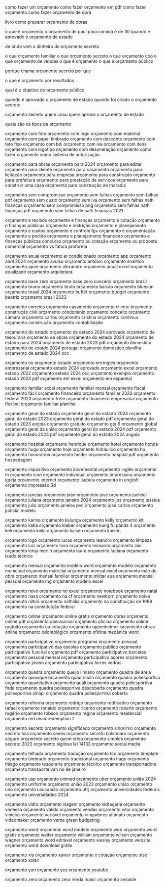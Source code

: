 como fazer um orçamento
como fazer orçamento em pdf
como fazer orçamento
como fazer orçamento de obra

livro como preparar orçamento de obras

o que é orçamento
o orçamento de paul para comida é de 30
quando é aprovado o orçamento de estado

de onde vem o dinheiro do orçamento secreto

o que orçamento familiar
o que orçamento secreto
o que orçamento cbo
o que orçamento de vendas
o que é orçamento
o que é orçamento público

porque chama orçamento secreto
por que

o que é orçamento por resultados

qual é o objetivo do orçamento público

quando é aprovado o orçamento de estado
quando foi criado o orçamento secreto

orçamento secreto quem criou
quem aprova o orçamento de estado

quais são os tipos de orçamento

orçamento com foto
orçamento com logo
orçamento com material
orçamento com papel timbrado
orçamento com desconto
orçamento com teto fixo
orçamento com bdi
orçamento com iva
orçamento com itens
orçamento com logotipo
orçamento com desoneração
orçamento como fazer
orçamento como sistema de autorização

orçamento para obras
orçamento para 2024
orçamento para editar
orçamento para cliente
orçamento para casamento
orçamento para licitação
orçamento para empresa
orçamento para construção
orçamento para prefeitura
orçamento para prestação de serviços
orçamento para construir uma casa
orçamento para construção de moradia

orçamento sem compromisso
orçamento sem falhas
orçamento sem falhas pdf
orçamento sem custo
orçamento sem iva
orçamento sem falhas nath finanças
orçamento sem compromisso png
orçamento sem falhas nath finanças pdf
orçamento sem falhas de nath finanças 2021

orçamento e recibos
orçamento e finanças
orçamento e cotação
orçamento e finanças públicas
orçamento e restrição
orçamento e planejamento
orçamento e custos
orçamento e controle fgv
orçamento e orçamentação
orçamento e pedido
orçamento e planejamento financeiro
orçamento e finanças públicas concurso
orçamento ou cotação
orçamento ou proposta comercial
orçamento vs fatura proforma

orçamento anual
orçamento ar condicionado
orçamento app
orçamento abril 2024
orçamento avulso
orçamento antônio
orçamento analitico
orçamento apae
orçamento alexandre
orçamento anual excel
orçamento atualizado
orçamento arquitetura

orçamento base zero
orçamento base zero conceito
orçamento brasil
orçamento bruno
orçamento bruto
orçamento balcão
orçamento bluesun
orçamento brasil 2024
orçamento buffet
orçamento budget
orçamento beatriz
orçamento brasil 2023

orçamento correios
orçamento casamento
orçamento cliente
orçamento construção civil
orçamento condomínio
orçamento conceito
orçamento câmara
orçamento carlos
orçamento cristina
orçamento contínuo
orçamento construção
orçamento contabilidade

orçamento do estado
orçamento de estado 2024 aprovado
orçamento de tesouraria
orçamento de obras
orçamento do estado 2024
orçamento de estado para 2024
orçamento de estado 2023 pdf
orçamento domestico
orçamento de estado 2024 portugal
orçamento doméstico planilha
orçamento de estado 2024 occ

orçamento eu
orçamento estado
orçamento em ingles
orçamento empresarial
orçamento estado 2024 aprovado
orçamento excel
orçamento estado 2022
orçamento estado 2024 occ
orçamento exemplo
orçamento estado 2024 pdf
orçamento em excel
orçamento em espanhol

orçamento familiar excel
orçamento familiar mensal
orçamento fiscal
orçamento fácil
orçamento financeiro
orçamento familiar 2023
orçamento federal 2023
orçamento frete
orçamento financeiro empresarial
orçamento flexível
orçamento familiar planilha

orçamento geral do estado
orçamento geral do estado 2024
orçamento geral do estado 2023
orçamento geral do estado pdf
orçamento geral do estado 2023 angola
orçamento gratuito
orçamento gta 6
orçamento global
orçamento geral da união
orçamento geral do estado 2024 pdf
orçamento geral do estado 2023 pdf
orçamento geral do estado 2024 angola

orçamento hospital
orçamento henrique
orçamento hotel
orçamento honda
orçamento hugo
orçamento hoje
orçamento hidráulico
orçamento hp
orçamento honorários
orçamento helder
orçamento hospital pdf
orçamento hospedagem

orçamento impositivo
orçamento incremental
orçamento inglês
orçamento m
orçamento icon
orçamento individual
orçamento impressora
orçamento igreja
orçamento internet
orçamento isabela
orçamento in english
orçamento impressão 3d

orçamento janelas
orçamento joão
orçamento josé
orçamento judicial
orçamento juliana
orçamento janeiro 2024
orçamento jbs
orçamento jessica
orçamento julio
orçamento janelas pvc
orçamento josé carlos
orçamento judicial modelo

orçamento karina
orçamento kalunga
orçamento kelly
orçamento kit
orçamento katia
orçamento kleber
orçamento kung fu panda 4
orçamento keli
orçamento keila
orçamento kaisen
orçamento kaizen

orçamento logo
orçamento lucas
orçamento leandro
orçamento limpeza
orçamento luiz
orçamento livro
orçamento leonardo
orçamento lais
orçamento leroy merlin
orçamento laura
orçamento luciana
orçamento laudo técnico

orçamento mensal
orçamento modelo word
orçamento modelo
orçamento municipal
orçamento matricial
orçamento mensal excel
orçamento mão de obra
orçamento mensal familiar
orçamento militar eua
orçamento mensal pessoal
orçamento mg
orçamento modelo excel

orçamento novo
orçamento no excel
orçamento notebook
orçamento natal
orçamento nasa
orçamento na cf
orçamento newborn
orçamento noiva
orçamento nilton
orçamento nathalia
orçamento na constituição de 1988
orçamento na constituição federal

orçamento online
orçamento online grátis
orçamento obras
orçamento online pdf
orçamento operacional
orçamento oficina
orçamento online gratuito
orçamento ou cotação
orçamento oppenheimer
orçamento obras online
orçamento odontológico
orçamento oficina mecânica word

orçamento participativo
orçamento programa
orçamento pessoal
orçamento participativo das escolas
orçamento publico
orçamento participativo funchal
orçamento pdf
orçamento participativo barcelos
orçamento pessoal mensal
orçamento participativo açores
orçamento participativo jovem
orçamento participativo torres vedras


orçamento quadra
orçamento queijo limiano
orçamento quadra de areia
orçamento quiosque
orçamento quadriciclo
orçamento quadra poliesportiva
orçamento quantitativo
orçamento quali
orçamento quadra poliesportiva fnde
orçamento quadra poliesportiva descoberta
orçamento quadra poliesportiva sinapi
orçamento quadra poliesportiva coberta


orçamento reforma
orçamento rodrigo
orçamento retificativo
orçamento rafael
orçamento ronaldo
orçamento ricardo
orçamento roberto
orçamento rogério
orçamento robson
orçamento regina
orçamento residencial
orçamento red dead redemption 2


orçamento secreto
orçamento significado
orçamento sinonimo
orçamento secreto lula
orçamento sedex
orçamento secreto bolsonaro
orçamento seguro
orçamento secreto quem criou
orçamento simples
orçamento secreto 2023
orçamento sigiloso lei 14133
orçamento social media

orçamento telhado
orçamento tradução
orçamento tcc
orçamento template
orçamento timbrado
orçamento tradicional
orçamento tiago
orçamento thiago
orçamento tesouraria
orçamento técnico
orçamento transportadora
orçamento transporte van rio de janeiro

orçamento usp
orçamento unimed
orçamento uber
orçamento união 2024
orçamento uniforme
orçamento união 2023
orçamento união
orçamento uno
orçamento usucapião
orçamento ufrj
orçamento universidades federais
orçamento universidades 2024

orçamento vidro
orçamento viagem
orçamento vidraçaria
orçamento vanessa
orçamento válido
orçamento vendas
orçamento vitor
orçamento vinicius
orçamento variável
orçamento vingadores ultimato
orçamento videomaker
orçamento verde green budgeting

orçamento word
orçamento word modelo
orçamento web
orçamento word grátis
orçamento walter
orçamento william
orçamento wilson
orçamento wagner
orçamento word editável
orçamento wesley
orçamento website
orçamento word download grátis

orçamento xls
orçamento xavier
orçamento x cotação
orçamento xlsx
orçamento xolair

orçamento yuri
orçamento yes
orçamento youtube

orçamento zero
orçamento zero renda maior
orçamento zenaide
